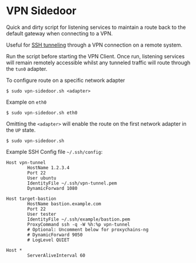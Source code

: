 # VPN Sidedoor

Quick and dirty script for listening services to maintain a route back to the default gateway when connecting to a VPN.

Useful for [SSH tunneling](https://www.ssh.com/academy/ssh/tunneling) through a VPN connection on a remote system. 

Run the script before starting the VPN Client. Once run, listening services will remain remotely accessible whilst any tunneled traffic will route through the `tun0` adapter.

To configure route on a specific network adapter

```
$ sudo vpn-sidedoor.sh <adapter>
```

Example on `eth0`

```
$ sudo vpn-sidedoor.sh eth0
```

Omitting the `<adapter>` will enable the route on the first network adapter in the `UP` state.

```
$ sudo vpn-sidedoor.sh
```

Example SSH Config file `~/.ssh/config`:

```
Host vpn-tunnel
        HostName 1.2.3.4
        Port 22
        User ubuntu
        IdentityFile ~/.ssh/vpn-tunnel.pem
        DynamicForward 1080

Host target-bastion
        HostName bastion.example.com
        Port 22
        User tester
        IdentityFile ~/.ssh/example/bastion.pem
        ProxyCommand ssh -q -W %h:%p vpn-tunnel
        # Optional: Uncomment below for proxychains-ng
        # DynamicForward 9050
        # LogLevel QUIET

Host *
        ServerAliveInterval 60
```